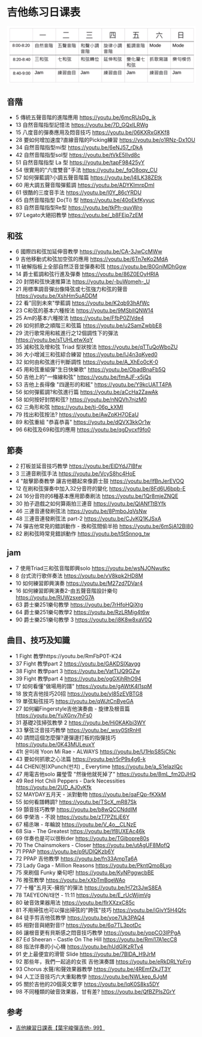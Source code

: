 #  吉他练习日课表

![](../images/practice/plan.png)

## 音階
- 5 傳統五聲音階的進階應用 https://youtu.be/6mcRUsDg_jk
- 13 自然音階指型記憶法 https://youtu.be/7D_GQxILRWg
- 15 八度音的彈奏應用及悶音技巧 https://youtu.be/06KXRxGKKf8
- 28 要如何增加速度?直線音階的Picking練習 https://youtu.be/o1RNz-Dx1OU
- 34 自然音階指型mi型 https://youtu.be/6eNJ57_rDkA
- 42 自然音階指型sol型 https://youtu.be/tVkE5Ilvd8c
- 51 自然音階指型 La 型 https://youtu.be/tapF98425yY
- 54 很實用的"六度雙音"手法 https://youtu.be/_fqO8oqv_CU
- 57 如何彈藍調?小調五聲音階篇 https://youtu.be/l4ILK38ZEtk
- 60 用大調五聲音階彈藍調 https://youtu.be/ADYKImrpDmI
- 61 很酷的三度音手法 https://youtu.be/I0Y_86cYRDU
- 65 自然音階指型 Do(Ti) 型 https://youtu.be/40oEkfKyyuc
- 83 自然音階指型Re型 https://youtu.be/tkPh-quvWro
- 97 Legato大絕招教學 https://youtu.be/_b8FEjp7zEM

##  和弦
- 6 國際四和弦加延伸音教學 https://youtu.be/CA-3JwCcMWw
- 9 吉他移動式和弦加空弦的應用 https://youtu.be/6Tn7eKo2MdA
- 11 破解指板上全部自然泛音並彈奏和弦 https://youtu.be/B0GniMDhGgw
- 14 爵士藍調和弦行進及彈奏 https://youtu.be/86Z0EOyHRIA
- 20 封閉和弦快速推算法 https://youtu.be/-buWomeh-_U
- 21 用標準調音彈出像降弦或七弦強力和弦的聲音 https://youtu.be/XshHm5uADDM
- 22 看"回到未來"學藍調 https://youtu.be/K2qb93hAfWc
- 23 C和弦的基本六種按法 https://youtu.be/9MSbllQNW14
- 25 Am的基本六種按法 https://youtu.be/FfbP0ZlVde4
- 26 如何抓歌之順階三和弦篇 https://youtu.be/u2SamZwbbE8
- 29 流行歌常用和絃進行之12個調性下的彈法 https://youtu.be/sTUHLetwXqY
- 35 減和弦及增和弦 Triad 型狀按法 https://youtu.be/qTTuQoWboZU
- 36 大小增減三和弦綜合練習 https://youtu.be/IJ4n3qKyed0
- 32 如何由和弦進行判斷調性 https://youtu.be/A_XhEo0cK-0
- 45 用和弦重組彈"生日快樂歌" https://youtu.be/ObadBnaFb5Q
- 50 吉他上的"一條線和弦" https://youtu.be/fmAJF-x5jQs
- 53 吉他上長得像 "四邊形的和絃"  https://youtu.be/Y9kcUATT4PA
- 56 如何彈藍調?和弦進行篇 https://youtu.be/aCcHa2ZawAk
- 58 如何按好封閉和弦? https://youtu.be/nNQVh7njzM0
- 62 三角形和弦 https://youtu.be/tj-06p_kXMI
- 79 找出和弦按法?  https://youtu.be/AwZpKH7OEaU
- 89 和弦重組 "恭喜恭喜" https://youtu.be/dQVX3kkOr1w
- 96 6和弦及69和弦的應用 https://youtu.be/qgDycxf9fo0


##  節奏
- 2 打板並延音技巧教學 https://youtu.be/ElDYdJ7lBfw
- 3 三連音刷弦手法 https://youtu.be/VcyS8hc4HoE
- 4 "敲擊節奏教學 讓吉他聽起來像爵士鼓 https://youtu.be/IfBnJerEVOQ
- 12 在刷和弦彈奏中加入32分音符的變化 https://youtu.be/8Fd6U6bpb-E
- 24 16分音符的6種基本應用節奏刷法 https://youtu.be/1Qr8mjeZNQE
- 30 拍子遊戲之如何算兩拍三連音 https://youtu.be/QlANfTtBYfk
- 46 三連音連發刷弦法 https://youtu.be/8PmboJqVsNw
- 48 三連音連發刷弦法 part-2 https://youtu.be/CJvKQ1KJSxA
- 74 彈吉他常見的錯誤動作 - 換和弦間偷半拍 https://youtu.be/6mSjA12BI80
- 82 刷和弦時常見錯誤動作 https://youtu.be/t5tSnnog_tw

##  jam
- 7 使用Triad三和弦音階即興solo https://youtu.be/wsNJONwutkc
- 8 台式流行歌伴奏法 https://youtu.be/vV8kpk2HD8M
- 10 如何練習即興演奏 https://youtu.be/M27zd7DVar4
- 16 如何練習即興演奏2-由五聲音階設計樂句 https://youtu.be/RUWzsxe0G7A
- 63 爵士樂251樂句教學 https://youtu.be/7rHfoHQjXtg
- 64 爵士樂251樂句教學2 https://youtu.be/RzLRMig4t6w
- 90 爵士樂251樂句教學 3 https://youtu.be/i8K8w8xaV0Q

##  曲目、技巧及知識
- 1 Fight 教學https://youtu.be/RmFbP0T-K24
- 37 Fight 教學part 2 https://youtu.be/GAKDSIXaygg
- 38 Fight 教學part 3 https://youtu.be/VatTlJQ9GZw
- 39 Fight 教學part 4 https://youtu.be/ogGXjhRhO94
- 17 如何看懂"做場用的譜" https://youtu.be/gAWtK4I1spM
- 18 放克吉他技巧20招  https://youtu.be/yI85zEVBTG8
- 19 單弦點弦技巧 https://youtu.be/qWJtCnByeGA
- 27 如何編Fingerstyle吉他演奏曲 - 旋律及根音篇 https://youtu.be/YuXGnv7hFs0
- 31 基礎2弦掃弦教學 2 https://youtu.be/Hi0KAKbi3WY
- 33 擊弦泛音技巧教學 https://youtu.be/_wsy0StRnHI
- 40 請問這個怎麼彈?邊彈邊打板的指彈技巧 https://youtu.be/0K43MULeuxY
- 41t 윤미래 Yoon Mi Rae - ALWAYS https://youtu.be/U1HpS85jCNc
- 43 要如何抓歌之心法篇 https://youtu.be/r5rP9s4g6-k
- 44 CHEN(첸)XPunch(펀치) _ Everytime https://youtu.be/a_S1elazIQc
- 47 用電吉他solo 羅瑩雪 "然後他就死掉了" https://youtu.be/8mL_fm2DJHQ
- 49 Red Hot Chili Peppers - Dark Necessities https://youtu.be/2UD_AJ0vKfk
- 52 MAYDAY五月天 - 派對動物 https://youtu.be/qaFQp-fKXkM
- 55 如何看譜轉調? https://youtu.be/TScX_mR87Sk
- 59 顫音技巧教學 https://youtu.be/b8wQCCNddIM
- 66 李榮浩 - 不說 https://youtu.be/zT7PZtLjE6Y
- 67 楊丞琳 - 年輪說 https://youtu.be/V_4o__CLNzE
- 68 Sia - The Greatest https://youtu.be/If8UXEAc46k
- 69 伴奏也是可以很秋der https://youtu.be/TGibopre80s
- 70 The Chainsmokers - Closer https://youtu.be/utAgUF8MofQ
- 71 PPAP https://youtu.be/p9UDlQKzb6Y
- 72 PPAP 吉他教學 https://youtu.be/fn33AmpTa6A
- 73 Lady Gaga - Million Reasons https://youtu.be/PkntQmo8Lyo
- 75 來刷個 Funky 樂句吧! https://youtu.be/KyNPggwcbBE
- 76 推弦教學 https://youtu.be/xXbTmBqeWAo
- 77 十種"五月天-擁抱"的彈法 https://youtu.be/H72t3JwS8EA
- 78 TAEYEON/태연 - 11:11 https://youtu.be/E_rUcWjimVg
- 80 破音效果器用法  https://youtu.be/fIrXXzxC85c
- 81 不用掃弦也可以彈出掃弦的"跨弦"技巧  https://youtu.be/iGivY5H4Qfc
- 84 徒手剪吉他弦教學 https://youtu.be/yoe7Uk3PAQ4
- 85 相對音與絕對音!?  https://youtu.be/6q7TL3potDc
- 86 讓根音更有貝斯感之悶音技巧教學 https://youtu.be/yppCO3IPPgA
- 87 Ed Sheeran - Castle On The Hill https://youtu.be/Rmi17A1ecC8
- 88 指法伴奏的小心機 https://youtu.be/hUdGlKzRTy4
- 91 史上最便宜的滑管 Slide https://youtu.be/7BlDA_H9JrM
- 92 那些年，我們一起追的女孩 吉他演奏譜 https://youtu.be/eRkDRLYpFrg
- 93 Chorus 水聲/和聲效果器教學 https://youtu.be/4REmfZkJT3Y
- 94 人工泛音技巧六大重點教學 https://youtu.be/NWLkep_6JgM
- 95 關於吉他的20個英文單字 https://youtu.be/IqK0S8ks5DY
- 98 不同種類的破音效果器，甘有差? https://youtu.be/QfBZPlsZGrY

##  参考
- [吉他練習日課表【葉宇峻彈吉他- 99】](https://www.youtube.com/watch?v=lJqQNyccYZU&list=PL7yZwNs7cH5QmdGvL7XtnoQ6VAsDfjBXH&index=121&t=0s)
